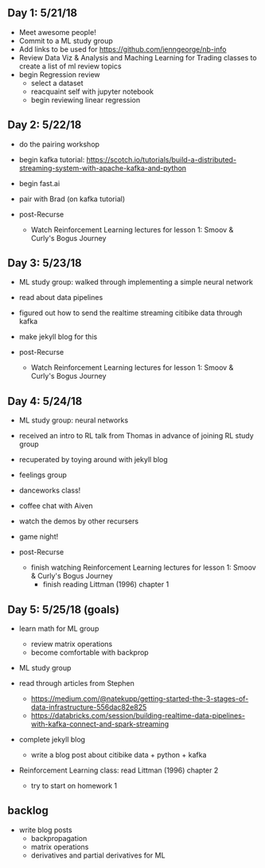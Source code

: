 ## Day 1: 5/21/18
- Meet awesome people!
- Commit to a ML study group
- Add links to be used for https://github.com/jenngeorge/nb-info
- Review Data Viz & Analysis and Maching Learning for Trading classes to create a list of ml review topics
- begin Regression review
  - select a dataset
  - reacquaint self with jupyter notebook
  - begin reviewing linear regression

## Day 2: 5/22/18
- do the pairing workshop
- begin kafka tutorial: https://scotch.io/tutorials/build-a-distributed-streaming-system-with-apache-kafka-and-python
- begin fast.ai
- pair with Brad (on kafka tutorial)

- post-Recurse
  - Watch Reinforcement Learning lectures for lesson 1: Smoov & Curly's Bogus Journey

## Day 3: 5/23/18
- ML study group: walked through implementing a simple neural network
- read about data pipelines
- figured out how to send the realtime streaming citibike data through kafka
- make jekyll blog for this

- post-Recurse
  - Watch Reinforcement Learning lectures for lesson 1: Smoov & Curly's Bogus Journey

## Day 4: 5/24/18
- ML study group: neural networks
- received an intro to RL talk from Thomas in advance of joining RL study group
- recuperated by toying around with jekyll blog
- feelings group
- danceworks class!
- coffee chat with Aiven
- watch the demos by other recursers
- game night!

- post-Recurse
  - finish watching Reinforcement Learning lectures for lesson 1: Smoov & Curly's Bogus Journey
    - finish reading Littman (1996) chapter 1


## Day 5: 5/25/18 (goals)
- learn math for ML group
  - review matrix operations
  - become comfortable with backprop

- ML study group
- read through articles from Stephen
  - https://medium.com/@natekupp/getting-started-the-3-stages-of-data-infrastructure-556dac82e825
  - https://databricks.com/session/building-realtime-data-pipelines-with-kafka-connect-and-spark-streaming

- complete jekyll blog
  - write a blog post about citibike data + python + kafka

- Reinforcement Learning class: read Littman (1996) chapter 2
  - try to start on homework 1


## backlog
- write blog posts
  - backpropagation
  - matrix operations
  - derivatives and partial derivatives for ML
